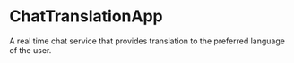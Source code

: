 # ChatTranslationApp
A real time chat service that provides translation to the preferred language of the user.
